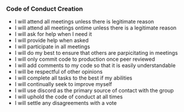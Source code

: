 ### Code of Conduct Creation  
* I will attend all meetings unless there is legitimate reason
* I will attend all meetings ontime unless there is a legitimate reason
* I will ask for help when I need it
* I will provide help when asked
* I will participate in all meetings
* I will do my best to ensure that others are parpicitating in meetings
* I will only commit code to production once peer reviewed
* I will add comments to my code so that it is easily understandable
* I will be respectful of other opinions
* I will complete all tasks to the best if my abilities
* I will continually seek to improve myself
* I will use discord as the primary source of contact with the group
* I will uphold the code of conduct at all times
* I will settle any disagreements with a vote
